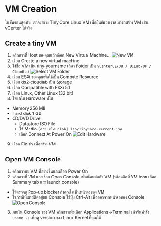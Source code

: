# VM Creation

ในขั้นตอนสุดท้าย เราจะสร้าง Tiny Core Linux VM เพื่อยืนยันว่าเราสามารถสร้าง VM ผ่าน vCenter ได้จริง

## Create a tiny VM
1. คลิกขวาที่ Host ของคุณแล้วเลือก New Virtual Machine...
![New VM](http://goo.gl/206e0S)
2. เลือก Create a new virtual machine
3. ใส่ชื่อ VM เป็น tiny-yourname เลือก Folder เป็น `vCenterCE708 / DCLab708 / CloudLab`
![Select VM Folder](http://goo.gl/fOJNDw)
4. เลือก ESXi ของคุณเพื่อใช้เป็น Compute Resource
5. เลือก ds2-cloudlab เป็น Storage
6. เลือก Compatible with ESXi 5.1
7. เลือก Linux, Other Linux (32 bit)
8. ให้แก้ไข Hardware ที่ใช้
 * Memory 256 MB
 * Hard disk 1 GB
 * CD/DVD Drive
    * Datastore ISO File
    * ใช้ Media `[ds2-cloudlab] iso/TinyCore-current.iso`
    * เลือก Connect At Power On
![Edit Hardware](http://goo.gl/z5NGrD)
9. เลือก Finish เพื่อสร้าง VM

## Open VM Console
1. คลิกขวาบน VM ที่สร้างขึ้นและเลือก Power On
2. คลิกขวาที่ VM และเลือก Open Console เพื่อเชื่อมต่อกับ VM (หรือคลิกที่ VM icon เลือก Summary tab และ launch console)
 * ให้ตรวจดู Pop-up blocker ถ้าคุณไม่เห็นหน้าจอของ VM
 * ในกรณีที่เมาส์ติดอยู่บน Console ใช้ปุ่ม Ctrl-Alt เพื่อออกจากหน้าจอของ Console
![Open Console](http://goo.gl/x2bpQv)
3. ภายใน Console ของ VM คลิกขวาเพื่อเลือก Applications->Terminal แล้วรันคำสั่ง `uname -a` เพื่อดู version ของ Linux Kernel ที่คุณใช้
